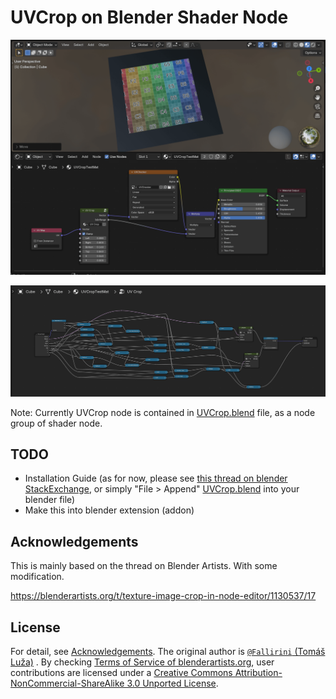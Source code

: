 # UVCrop on Blender Shader Node

![screenshot_usage](./screenshot_usage.png)

![screenshot_uvcrop](./screenshot_uvcrop.png)

Note: Currently UVCrop node is contained in [UVCrop.blend](./UVCrop.blend) file, as a node group of shader node.

## TODO

- Installation Guide (as for now, please see [this thread on blender StackExchange](https://blender.stackexchange.com/questions/270632/how-can-i-save-a-node-group-for-later-use-without-going-through-a-blend-file), or simply "File > Append" [UVCrop.blend](./UVCrop.blend) into your blender file)
- Make this into blender extension (addon)

## Acknowledgements

This is mainly based on the thread on Blender Artists. With some modification.

https://blenderartists.org/t/texture-image-crop-in-node-editor/1130537/17

## License

For detail, see [Acknowledgements](#acknowledgements). The original author is [`@Fallirini` (Tomáš Luža)](https://blenderartists.org/u/Fallirini) . By checking [Terms of Service of blenderartists.org](https://blenderartists.org/tos), user contributions are licensed under a [Creative Commons Attribution-NonCommercial-ShareAlike 3.0 Unported License](https://creativecommons.org/licenses/by-nc-sa/3.0/deed.en).
